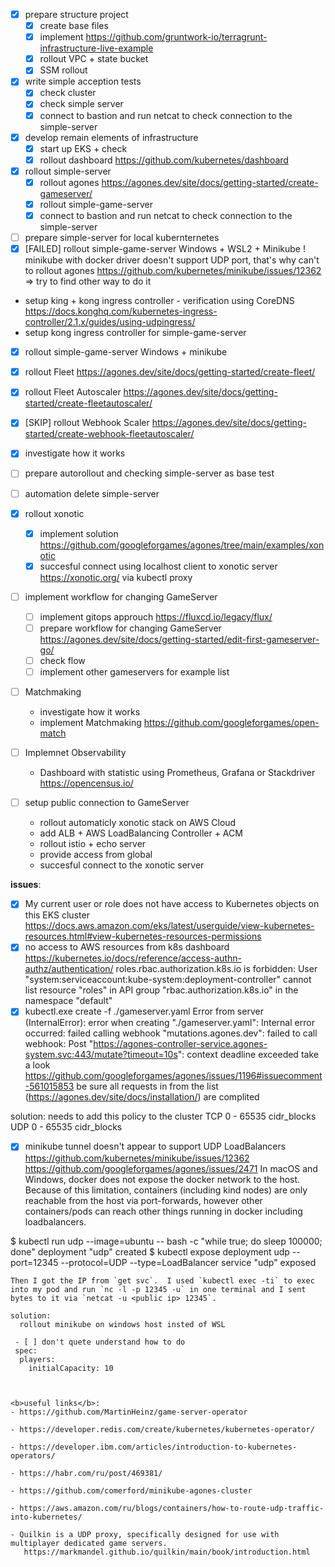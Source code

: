 - [x] prepare structure project
  - [x] create base files
  - [x] implement https://github.com/gruntwork-io/terragrunt-infrastructure-live-example
  - [x] rollout VPC + state bucket
  - [x] SSM rollout

- [x] write simple acception tests
  - [x] check cluster
  - [x] check simple server 
  - [x] connect to bastion and run netcat to check connection to the simple-server 

- [x] develop remain elements of infrastructure 
  - [x] start up EKS + check
  - [x] rollout dashboard https://github.com/kubernetes/dashboard

- [x] rollout simple-server
  - [x] rollout agones https://agones.dev/site/docs/getting-started/create-gameserver/
  - [x] rollout simple-game-server
  - [x] connect to bastion and run netcat to check connection to the simple-server

- [ ]  prepare simple-server for local kubernternetes
  - [x] [FAILED] rollout simple-game-server Windows + WSL2 + Minikube
! minikube with docker driver doesn't support UDP port, that's why can't to rollout agones https://github.com/kubernetes/minikube/issues/12362
=> try to find other way to do it
  - setup king + kong ingress controller - verification using CoreDNS https://docs.konghq.com/kubernetes-ingress-controller/2.1.x/guides/using-udpingress/
  - setup kong ingress controller for simple-game-server  
  - [x] rollout simple-game-server Windows + minikube
  - [x] rollout Fleet            https://agones.dev/site/docs/getting-started/create-fleet/
  - [x] rollout Fleet Autoscaler https://agones.dev/site/docs/getting-started/create-fleetautoscaler/
  - [x] [SKIP] rollout Webhook Scaler   https://agones.dev/site/docs/getting-started/create-webhook-fleetautoscaler/
  - [x] investigate how it works
  - [ ] prepare autorollout and checking simple-server as base test
  - [ ] automation delete simple-server 
 
- [x] rollout xonotic
  - [x] implement solution https://github.com/googleforgames/agones/tree/main/examples/xonotic
  - [x] succesful connect using localhost client to xonotic server https://xonotic.org/ via kubectl proxy

- [ ] implement workflow for changing GameServer 
  - [ ] implement gitops approuch https://fluxcd.io/legacy/flux/
  - [ ] prepare workflow for changing GameServer https://agones.dev/site/docs/getting-started/edit-first-gameserver-go/
  - [ ] check flow
  - [ ] implement other gameservers for example list 

- [ ] Matchmaking
  - investigate how it works
  - implement Matchmaking https://github.com/googleforgames/open-match 

- [ ] Implemnet Observability
  - Dashboard with statistic using Prometheus, Grafana or Stackdriver  https://opencensus.io/

- [ ] setup public connection to GameServer
  - rollout automaticly  xonotic stack on AWS Cloud 
  - add ALB + AWS LoadBalancing Controller + ACM
  - rollout istio + echo server
  - provide access from global
  - succesful connect to the xonotic server

<b>issues</b>:
- [x] My current user or role does not have access to Kubernetes objects on this EKS cluster
  https://docs.aws.amazon.com/eks/latest/userguide/view-kubernetes-resources.html#view-kubernetes-resources-permissions
- [x] no access to AWS resources from k8s dashboard
  https://kubernetes.io/docs/reference/access-authn-authz/authentication/
  roles.rbac.authorization.k8s.io is forbidden: User "system:serviceaccount:kube-system:deployment-controller" cannot list resource "roles" in API group "rbac.authorization.k8s.io" in the namespace "default"
- [x] kubectl.exe create -f ./gameserver.yaml
Error from server (InternalError): error when creating "./gameserver.yaml": Internal error occurred: failed calling webhook "mutations.agones.dev": failed to call webhook: Post "https://agones-controller-service.agones-system.svc:443/mutate?timeout=10s": context deadline exceeded
 take a look https://github.com/googleforgames/agones/issues/1196#issuecomment-561015853 
 be sure all requests in from the list (https://agones.dev/site/docs/installation/) are complited

 solution:
  needs to add this policy to the cluster
  TCP	0 - 65535	cidr_blocks
  UDP	0 - 65535	cidr_blocks


- [x] minikube tunnel doesn't appear to support UDP LoadBalancers  
https://github.com/kubernetes/minikube/issues/12362
https://github.com/googleforgames/agones/issues/2471
In macOS and Windows, docker does not expose the docker network to the host. Because of this limitation, containers (including kind nodes) are only reachable from the host via port-forwards, however other containers/pods can reach other things running in docker including loadbalancers.

$ kubectl run udp --image=ubuntu -- bash -c "while true; do sleep 100000; done"
deployment "udp" created
$ kubectl expose deployment udp --port=12345 --protocol=UDP --type=LoadBalancer
service "udp" exposed
```
Then I got the IP from `get svc`.  I used `kubectl exec -ti` to exec into my pod and run `nc -l -p 12345 -u` in one terminal and I sent bytes to it via `netcat -u <public ip> 12345`.

solution:
  rollout minikube on windows host insted of WSL 

 - [ ] don't quete understand how to do 
 spec:
  players:
    initialCapacity: 10

 

<b>useful links</b>:
- https://github.com/MartinHeinz/game-server-operator

- https://developer.redis.com/create/kubernetes/kubernetes-operator/

- https://developer.ibm.com/articles/introduction-to-kubernetes-operators/

- https://habr.com/ru/post/469381/

- https://github.com/comerford/minikube-agones-cluster

- https://aws.amazon.com/ru/blogs/containers/how-to-route-udp-traffic-into-kubernetes/

- Quilkin is a UDP proxy, specifically designed for use with multiplayer dedicated game servers.
   https://markmandel.github.io/quilkin/main/book/introduction.html